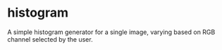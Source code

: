 # histogram
A simple histogram generator for a single image, varying based on RGB channel selected by the user.
